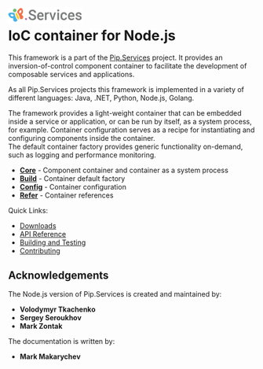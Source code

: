 # <img src="https://github.com/pip-services/pip-services/raw/master/design/Logo.png" alt="Pip.Services Logo" style="max-width:30%"> <br/> IoC container for Node.js

This framework is a part of the [Pip.Services](https://github.com/pip-services/pip-services) project.
It provides an inversion-of-control component container to facilitate the development of composable services and applications.

As all Pip.Services projects this framework is implemented in a variety of different languages: Java, .NET, Python, Node.js, Golang. 

The framework provides a light-weight container that can be embedded inside a service or application, or can be run by itself,
as a system process, for example. Container configuration serves as a recipe for instantiating and configuring components inside the container.  
The default container factory provides generic functionality on-demand, such as logging and performance monitoring.

- [**Core**](https://pip-services3-node.github.io/pip-services3-container-node/modules/core.html) - Component container and container as a system process
- [**Build**](https://pip-services3-node.github.io/pip-services3-container-node/classes/build.defaultcontainerfactory.html) - Container default factory
- [**Config**](https://pip-services3-node.github.io/pip-services3-container-node/classes/config.containerconfig.html) - Container configuration
- [**Refer**](https://pip-services3-node.github.io/pip-services3-container-node/classes/refer.containerreferences.html) - Container references

Quick Links:

* [Downloads](https://github.com/pip-services3-node/pip-services3-container-node/blob/master/docs/Downloads.md)
* [API Reference](https://pip-services3-node.github.io/pip-services3-container-node/globals.html)
* [Building and Testing](https://github.com/pip-services3-node/pip-services3-container-node/blob/master/docs/Development.md)
* [Contributing](https://github.com/pip-services3-node/pip-services3-container-node/blob/master/docs/Development.md#contrib)

## Acknowledgements

The Node.js version of Pip.Services is created and maintained by:
- **Volodymyr Tkachenko**
- **Sergey Seroukhov**
- **Mark Zontak**

The documentation is written by:
- **Mark Makarychev**
